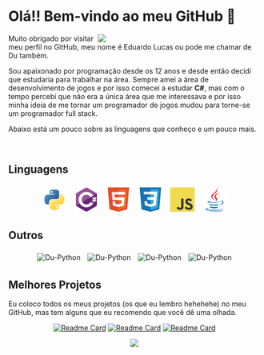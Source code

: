 # Olá!! Bem-vindo ao meu GitHub 👋

<img src="https://i.pinimg.com/originals/e4/26/70/e426702edf874b181aced1e2fa5c6cde.gif" align="right" style="width: 325px">

Muito obrigado por visitar meu perfil no GitHub, meu nome é Eduardo Lucas ou pode me chamar de Du também.

Sou apaixonado por programação desde os 12 anos e desde então decidi que estudaria para trabalhar na área. Sempre amei a área de desenvolvimento de jogos e por isso comecei a estudar **C#**, mas com o tempo percebi que não era a única área que me interessava e por isso minha ideia de me tornar um programador de jogos mudou para torne-se um programador full stack.

Abaixo está um pouco sobre as linguagens que conheço e um pouco mais.

<br>

## Linguagens
<div style="display: inline_block" align="center">
  <img align="center" alt="Du-Python" height="50" width="50" style="padding: 5px" src="https://raw.githubusercontent.com/devicons/devicon/master/icons/python/python-original.svg">
  <img align="center" alt="Du-Csharp" height="50" width="50" style="padding: 5px" src="https://raw.githubusercontent.com/devicons/devicon/master/icons/csharp/csharp-original.svg">
  <img align="center" alt="Du-Csharp" height="50" width="50" style="padding: 5px" src="https://raw.githubusercontent.com/devicons/devicon/master/icons/html5/html5-original.svg">
  <img align="center" alt="Du-Csharp" height="50" width="50" style="padding: 5px" src="https://raw.githubusercontent.com/devicons/devicon/master/icons/css3/css3-original.svg">
  <img align="center" alt="Du-Csharp" height="50" width="50" style="padding: 5px" src="https://raw.githubusercontent.com/devicons/devicon/master/icons/javascript/javascript-original.svg">
  <img align="center" alt="Du-Csharp" height="50" width="50" style="padding: 5px" src="https://raw.githubusercontent.com/devicons/devicon/master/icons/java/java-original.svg">
</div>
  
## Outros
<div style="display: inline_block" align="center">
  <img align="center" alt="Du-Python" height="50" width="50" style="padding: 5px" src="https://cdn.jsdelivr.net/gh/devicons/devicon/icons/react/react-original.svg">
  <img align="center" alt="Du-Python" height="50" width="50" style="padding: 5px" src="https://cdn.jsdelivr.net/gh/devicons/devicon/icons/vscode/vscode-original.svg">
  <img align="center" alt="Du-Python" height="50" width="50" style="padding: 5px" src="https://cdn.jsdelivr.net/gh/devicons/devicon/icons/unity/unity-original.svg">
  <img align="center" alt="Du-Python" height="50" width="50" style="padding: 5px" src="https://cdn.jsdelivr.net/gh/devicons/devicon/icons/mysql/mysql-original.svg">

</div>
 
## Melhores Projetos
Eu coloco todos os meus projetos (os que eu lembro hehehehe) no meu GitHub, mas tem alguns que eu recomendo que você dê uma olhada.

<div align="center">

[![Readme Card](https://github-readme-stats.vercel.app/api/pin/?username=luscas-nl&repo=periodic-table&theme=dracula&hide_border=true)](https://github.com/luscas-nl/periodic-table)
[![Readme Card](https://github-readme-stats.vercel.app/api/pin/?username=luscas-nl&repo=912A-PWEB&theme=dracula&hide_border=true)](https://github.com/luscas-nl/912A-PWEB)
[![Readme Card](https://github-readme-stats.vercel.app/api/pin/?username=luscas-nl&repo=sistema-de-pedidos&theme=dracula&hide_border=true)](https://github.com/luscas-nl/sistema-de-pedidos)

</div>

<div align="center"> 
  <a href="https://instagram.com/luscas.nl" target="https://www.instagram.com/luscas.nl/"><img src="https://img.shields.io/badge/-Instagram-%23E4405F?style=for-the-badge&logo=instagram&logoColor=white" target="_blank"></a>
</div>
